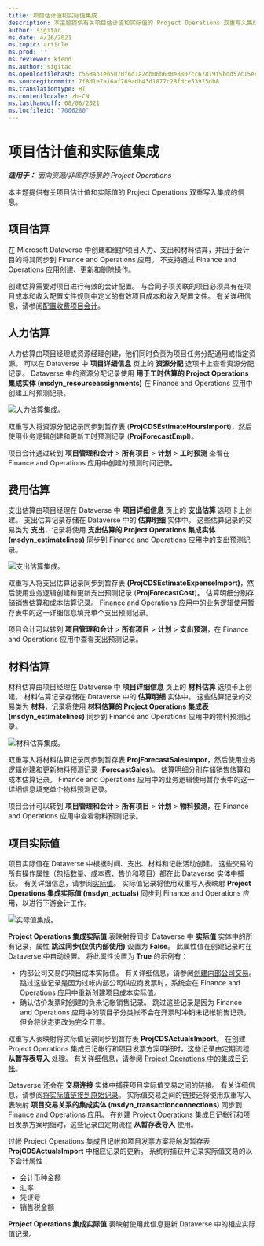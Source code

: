 ```yaml
---
title: 项目估计值和实际值集成
description: 本主题提供有关项目估计值和实际值的 Project Operations 双重写入集成的信息。
author: sigitac
ms.date: 4/26/2021
ms.topic: article
ms.prod: ''
ms.reviewer: kfend
ms.author: sigitac
ms.openlocfilehash: c558ab1eb5070f6d1a2db06b630e8807cc67819f9bdd57c15ec346f484e04fe9
ms.sourcegitcommit: 7f8d1e7a16af769adb43d1877c28fdce53975db8
ms.translationtype: HT
ms.contentlocale: zh-CN
ms.lasthandoff: 08/06/2021
ms.locfileid: "7006280"
---
```

# <a name="project-estimates-and-actuals-integration"></a>项目估计值和实际值集成

_**适用于：** 面向资源/非库存场景的 Project Operations_

本主题提供有关项目估计值和实际值的 Project Operations 双重写入集成的信息。

## <a name="project-estimates"></a>项目估算

在 Microsoft Dataverse 中创建和维护项目人力、支出和材料估算，并出于会计目的将其同步到 Finance and Operations 应用。 不支持通过 Finance and Operations 应用创建、更新和删除操作。

创建估算需要对项目进行有效的会计配置。 与合同子项关联的项目必须具有在项目成本和收入配置文件规则中定义的有效项目成本和收入配置文件。 有关详细信息，请参阅[配置收费项目会计](../project-accounting/configure-accounting-billable-projects.md#configure-project-cost-and-revenue-profile-rules)。

## <a name="labor-estimates"></a>人力估算

人力估算由项目经理或资源经理创建，他们同时负责为项目任务分配通用或指定资源。 可以在 Dataverse 中 **项目详细信息** 页上的 **资源分配** 选项卡上查看资源分配记录。 Dataverse 中的资源分配记录使用 **用于工时估算的 Project Operations 集成实体 (msdyn\_resourceassignments)** 在 Finance and Operations 应用中创建工时预测记录。

   ![人力估算集成。](./Media/DW4LaborEstimates.png)

双重写入将资源分配记录同步到暂存表 (**ProjCDSEstimateHoursImport**)，然后使用业务逻辑创建和更新工时预测记录 (**ProjForecastEmpl**)。

项目会计通过转到 **项目管理和会计** > **所有项目** > **计划** > **工时预测** 查看在 Finance and Operations 应用中创建的预测时间记录。

## <a name="expense-estimates"></a>费用估算

支出估算由项目经理在 Dataverse 中 **项目详细信息** 页上的 **支出估算** 选项卡上创建。 支出估算记录存储在 Dataverse 中的 **估算明细** 实体中。 这些估算记录的交易类为 **支出**，记录将使用 **支出估算的 Project Operations 集成实体 (msdyn\_estimatelines)** 同步到 Finance and Operations 应用中的支出预测记录。

   ![支出估算集成。](./Media/DW4ExpenseEstimates.png)

双重写入将支出估算记录同步到暂存表 **(ProjCDSEstimateExpenseImport)**，然后使用业务逻辑创建和更新支出预测记录 (**ProjForecastCost**)。 估算明细分别存储销售估算和成本估算记录。 Finance and Operations 应用中的业务逻辑使用暂存表中的这一详细信息填充单个支出预测记录。

项目会计可以转到 **项目管理和会计** > **所有项目** > **计划** > **支出预测**，在 Finance and Operations 应用中查看支出预测记录。

## <a name="material-estimates"></a>材料估算

材料估算由项目经理在 Dataverse 中 **项目详细信息** 页上的 **材料估算** 选项卡上创建。 材料估算记录存储在 Dataverse 中的 **估算明细** 实体中。 这些估算记录的交易类为 **材料**，记录将使用 **材料估算的 Project Operations 集成表 (msdyn\_estimatelines)** 同步到 Finance and Operations 应用中的物料预测记录。

   ![材料估算集成。](./Media/DW4MaterialEstimates.png)

双重写入将材料估算记录同步到暂存表 **ProjForecastSalesImpor**，然后使用业务逻辑创建和更新物料预测记录 (**ForecastSales**)。 估算明细分别存储销售估算和成本估算记录。 Finance and Operations 应用中的业务逻辑使用暂存表中的这一详细信息填充单个物料预测记录。

项目会计可以转到 **项目管理和会计** > **所有项目** > **计划** > **物料预测**，在 Finance and Operations 应用中查看物料预测记录。

## <a name="project-actuals"></a>项目实际值

项目实际值在 Dataverse 中根据时间、支出、材料和记帐活动创建。 这些交易的所有操作属性（包括数量、成本费、售价和项目）都在此 Dataverse 实体中捕获。 有关详细信息，请参阅[实际值](../actuals/actuals-overview.md)。 实际值记录将使用双重写入表映射 **Project Operations 集成实际值 (msdyn\_actuals)** 同步到 Finance and Operations 应用，以进行下游会计工作。

   ![实际值集成。](./Media/DW4Actuals.png)

**Project Operations 集成实际值** 表映射将同步 Dataverse 中 **实际值** 实体中的所有记录，属性 **跳过同步(仅供内部使用)** 设置为 **False**。 此属性值在创建记录时在 Dataverse 中自动设置。 将此属性设置为 **True** 的示例有：

  - 内部公司交易的项目成本实际值。 有关详细信息，请参阅[创建内部公司交易](../project-accounting/create-intercompany-transactions.md)。 跳过这些记录是因为过帐内部公司供应商发票时，系统会在 Finance and Operations 应用中重新创建项目成本实际值。
  - 确认估价发票时创建的负未记帐销售记录。 跳过这些记录是因为 Finance and Operations 应用中的项目子分类帐不会在开票时冲销未记帐销售记录，但会将状态更改为完全开票。

双重写入表映射将实际值记录同步到暂存表 **ProjCDSActualsImport**。 在创建 Project Operations 集成日记帐行和项目发票方案明细时，这些记录由定期流程 **从暂存表导入** 处理。 有关详细信息，请参阅 [Project Operations 中的集成日记帐](../project-accounting/project-operations-integration-journal.md)。

Dataverse 还会在 **交易连接** 实体中捕获项目实际值交易之间的链接。 有关详细信息，请参阅[将实际值链接到原始记录](../actuals/linkingactuals.md)。 实际值交易之间的链接还将使用双重写入表映射 **项目交易关系的集成实体 (msdyn\_transactionconnections)** 同步到 Finance and Operations 应用。 在创建 Project Operations 集成日记帐行和项目发票方案明细时，这些记录由定期流程 **从暂存表导入** 使用。

过帐 Project Operations 集成日记帐和项目发票方案将触发暂存表 **ProjCDSActualsImport** 中相应记录的更新。 系统将捕获并记录实际值交易的以下会计属性：

- 会计币种金额
- 汇率
- 凭证号
- 销售税金额

**Project Operations 集成实际值** 表映射使用此信息更新 Dataverse 中的相应实际值记录。
